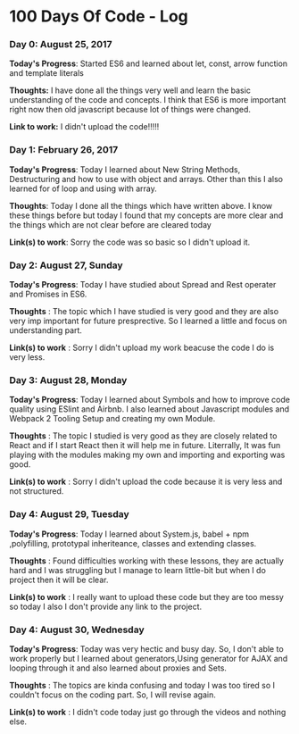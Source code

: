 # 100 Days Of Code - Log

### Day 0: August 25, 2017 


**Today's Progress**: Started ES6 and learned about let, const, arrow function and template literals

**Thoughts:** I have done all the things very well and learn the basic understanding of the code and concepts. I think that ES6 is more important right now then old javascript because lot of things were changed.

**Link to work:** I didn't upload the code!!!!!

### Day 1: February 26, 2017 


 **Today's Progress**: Today I learned about New String Methods, Destructuring and how to use with object and arrays. Other than this I also learned for of loop and using with array.

 **Thoughts**: Today I done all the things which have written above. I know these things before but today I found that my concepts are more clear and the things which are not clear before are cleared today

 **Link(s) to work**: Sorry the code was so basic so I didn't upload it.


### Day 2: August 27, Sunday

 **Today's Progress**: Today I have studied about Spread and Rest operater and Promises in ES6.

**Thoughts** : The topic which I have studied is very good and they are also very imp important for future presprective. So I learned a little and focus on understanding part.

**Link(s) to work** : Sorry I didn't upload my work beacuse the code I do is very less.

### Day 3: August 28, Monday

**Today's Progress**: Today I learned about Symbols and how to improve code quality using ESlint and Airbnb. I also learned about Javascript modules and Webpack 2 Tooling Setup and creating my own Module.

**Thoughts** : The topic I studied is very good as they are closely related to React and if I start React then it will help me in future. Literrally, It was fun playing with the modules making my own and importing and exporting was good.

**Link(s) to work** : Sorry I didn't upload the code because it is very less and not structured.

### Day 4: August 29, Tuesday

**Today's Progress**: Today I learned about System.js, babel + npm ,polyfilling, prototypal inheriteance, classes and extending classes.

**Thoughts** : Found difficulties working with these lessons, they are actually hard and I was struggling but I manage to learn little-bit but when I do project then it will be clear.

**Link(s) to work** : I really want to upload these code but they are too messy so today I also I don't provide any link to the project.

### Day 4: August 30, Wednesday

**Today's Progress**: Today was very hectic and busy day. So, I don't able to work properly but I learned about generators,Using generator for AJAX and looping through it and also learned about proxies and Sets.

**Thoughts** : The topics are kinda confusing and today I was too tired so I couldn't focus on the coding part. So, I will revise again.

**Link(s) to work** : I didn't code today just go through the videos and nothing else.



